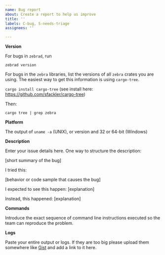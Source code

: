 ```yaml
---
name: Bug report
about: Create a report to help us improve
title: ''
labels: C-bug, S-needs-triage
assignees: ''

---
```


**Version**

For bugs in `zebrad`, run

`zebrad version`

For bugs in the `zebra` libraries, list the versions of all `zebra` crates you
are using. The easiest way to get this information is using `cargo-tree`.

`cargo install cargo-tree`
(see install here: https://github.com/sfackler/cargo-tree)

Then:

`cargo tree | grep zebra`


**Platform**

The output of `uname -a` (UNIX), or version and 32 or 64-bit (Windows)

**Description**

Enter your issue details here.
One way to structure the description:

[short summary of the bug]

I tried this:

[behavior or code sample that causes the bug]

I expected to see this happen: [explanation]

Instead, this happened: [explanation]

**Commands**

Introduce the exact sequence of command line instructions executed so the team can reproduce the problem.

**Logs**

Paste your entire output or logs. If they are too big please upload them somewhere like [Gist](https://gist.github.com/) and add a link to it here.
